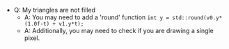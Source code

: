 - Q: My triangles are not filled
  - A: You may need to add a 'round' function `int y = std::round(v0.y*(1.0f-t) + v1.y*t);`
  - A: Additionally,  you may need to check if you are drawing a single pixel.
